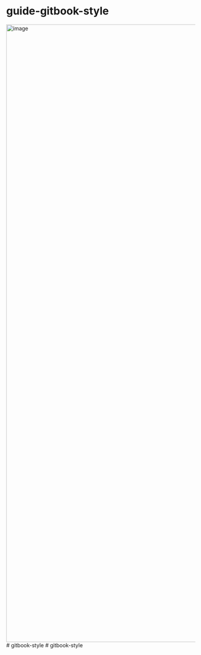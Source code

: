 # guide-gitbook-style
<img width="1649" alt="image" src="https://github.com/user-attachments/assets/616a6240-d683-4e99-9df2-47f311ce461d" />
# gitbook-style
# gitbook-style
